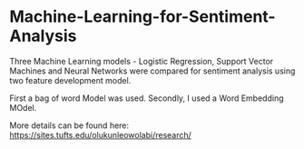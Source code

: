 # Machine-Learning-for-Sentiment-Analysis
Three Machine Learning models - Logistic Regression, Support Vector Machines and Neural Networks were compared for sentiment analysis using two feature development model.

First a bag of word Model was used. 
Secondly, I used a Word Embedding MOdel. 


More details can be found here: https://sites.tufts.edu/olukunleowolabi/research/
